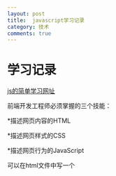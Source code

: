 ```yaml
---
layout: post
title:  javascript学习记录
category: 技术
comments: true
---
```



# 学习记录

[js的简单学习网址 ](http://www.w3school.com.cn/js/)

前端开发工程师必须掌握的三个技能：  

*描述网页内容的HTML   

*描述网页样式的CSS  

*描述网页行为的JavaScript    

可以在html文件中写一个<script>标签来嵌入javaScript代码。当浏览器加载html文件的时候，会自动执行这段代码。可以通过firebug这个工具来调试。现代的浏览器可能实现了一个简单的控制台API，可以通过使用console.log 来向控制体输出消息，同样也可以使用alert()函数传入一段文本来弹出一个对话框。

JavaScript 可以通过//来注释，JavaScript两个非常重要的数据类型是对象和数组。对象是名/值得集合或者字符串到值得映射的集合。

~~~
var   book = 
{
	topic：“JavaScript”，
	fat：ture
}
~~~~ 

可以通过.或者[]来访问对象的属性。

~~~
book.topic
book["fat"]
book.author = "flan"  //通过赋值创建一个新的属性

var primes = [2,3,4,5];
primes[0];
~~~~

## 第三章 类型、值变量

JavaScript的数值类型分为两类：原始类型和对象类型。原始类型有数字、字符串、布尔值、null、undefined。对象是属性的集合，数组是特殊的对象（Array），函数也是特殊的对象（function）。

### 3.1数字

JavaScript溢出和被零整除不会报错，溢出使用Infinity无穷大表示。下溢出是当运算结果无限接近零并比JavaScript能表示的最小值还小的时候发生的情形，这种情况会返回0. NAN（not a number）

### 3.2 文本

字符串（string） 是一组16位值组成的不可变的有序序列，每个字符通常是来自原Unicode字符集。字符串的长度（length），js中没有表示单个字符的字符型，要表示字符，只需要将其赋值给字符串即可，长度为1.字符串可以当做只读数组。

~~~
var s = “hello world”
s.charAt(0)  ///s的第一个字符
s.charAt(s.length -1 )   ///s 的最后一个字符
s.substring(1,4)   //s的第2~4个字符
s.slice(1,4)
s.slice(-3)   ////最后三个字符
s.indexOf("l")  ///l首次出现的位置
~~~~

<!-- 这是html 注释 -->

javascript 允许程序直接对变量赋值，而无需事先声明。变量和其他语法元素的名字是区分大小写的 。

数组的声明

~~~
var beatles = Array(4);
var beatles = Array();
var beatle = Array("john","paul","george","ringo");
var bealtes  = ["john","paul","george","ringo"];
~~~~

关联数组

~~~
var lennon = Array();
lennon["name"] = "john";
lennon["year"] = 1940;
lennon["living"] = false;
~~~~

对象

~~~
var lennon = Object();
lennon.name = "join"
lennon.year = 1940;
lennon.living = false;

var lennon  = {"john","paul","george","ringo"};

~~~~

函数

~~~
function name(arguments)
{
	statements;
}
~~~~

#第三章  DOM

5个常用DOM方法：getElementById、getElementByTagName、getElementByClassName、getAttribute、setAttribute。

